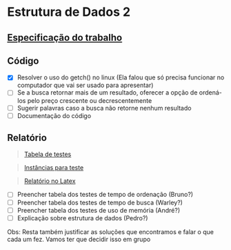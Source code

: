 # Estrutura de Dados 2
## [Especificação do trabalho](https://www.dropbox.com/s/ntrp4mpx9c71560/Trabalho.pdf?dl=0)
## Código
- [x] Resolver o uso do getch() no linux (Ela falou que só precisa funcionar no computador que vai ser usado para apresentar)
- [ ] Se a busca retornar mais de um resultado, oferecer a opção de ordená-los pelo preço crescente ou decrescentemente
- [ ] Sugerir palavras caso a busca não retorne nenhum resultado
- [ ] Documentação do código

## Relatório
>[Tabela de testes](https://docs.google.com/spreadsheets/d/1U0UiAPu_vbdG1WgQ8LS1ya7qZttxtf49gbAMWa574xY/edit?usp=sharing)

>[Instâncias para teste](https://www.dropbox.com/s/qry7ahw1ieqgu8l/instancias.rar?dl=0)

>[Relatório no Latex](https://pt.sharelatex.com/project/5965110ffbe6df794a9e4715)

- [ ] Preencher tabela dos testes de tempo de ordenação (Bruno?)
- [ ] Preencher tabela dos testes de tempo de busca (Warley?)
- [ ] Preencher tabela dos testes de uso de memória (André?)
- [ ] Explicação sobre estrutura de dados (Pedro?)

Obs: Resta também justificar as soluções que encontramos e falar o que cada um fez. Vamos ter que decidir isso em grupo

